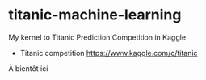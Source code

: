 # titanic-machine-learning
My kernel to Titanic Prediction Competition in Kaggle

* Titanic competition https://www.kaggle.com/c/titanic

À bientôt ici
